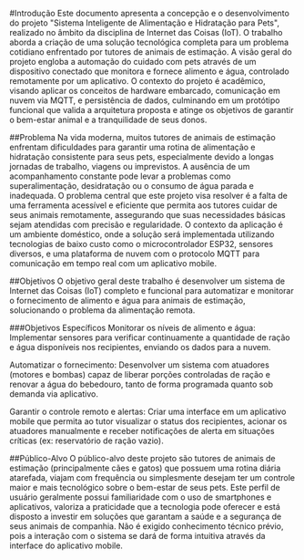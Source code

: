 #Introdução
Este documento apresenta a concepção e o desenvolvimento do projeto "Sistema Inteligente de Alimentação e Hidratação para Pets", realizado no âmbito da disciplina de Internet das Coisas (IoT). O trabalho aborda a criação de uma solução tecnológica completa para um problema cotidiano enfrentado por tutores de animais de estimação. A visão geral do projeto engloba a automação do cuidado com pets através de um dispositivo conectado que monitora e fornece alimento e água, controlado remotamente por um aplicativo. O contexto do projeto é acadêmico, visando aplicar os conceitos de hardware embarcado, comunicação em nuvem via MQTT, e persistência de dados, culminando em um protótipo funcional que valida a arquitetura proposta e atinge os objetivos de garantir o bem-estar animal e a tranquilidade de seus donos.

##Problema
Na vida moderna, muitos tutores de animais de estimação enfrentam dificuldades para garantir uma rotina de alimentação e hidratação consistente para seus pets, especialmente devido a longas jornadas de trabalho, viagens ou imprevistos. A ausência de um acompanhamento constante pode levar a problemas como superalimentação, desidratação ou o consumo de água parada e inadequada. O problema central que este projeto visa resolver é a falta de uma ferramenta acessível e eficiente que permita aos tutores cuidar de seus animais remotamente, assegurando que suas necessidades básicas sejam atendidas com precisão e regularidade. O contexto da aplicação é um ambiente doméstico, onde a solução será implementada utilizando tecnologias de baixo custo como o microcontrolador ESP32, sensores diversos, e uma plataforma de nuvem com o protocolo MQTT para comunicação em tempo real com um aplicativo mobile.

##Objetivos
O objetivo geral deste trabalho é desenvolver um sistema de Internet das Coisas (IoT) completo e funcional para automatizar e monitorar o fornecimento de alimento e água para animais de estimação, solucionando o problema da alimentação remota.

###Objetivos Específicos
Monitorar os níveis de alimento e água: Implementar sensores para verificar continuamente a quantidade de ração e água disponíveis nos recipientes, enviando os dados para a nuvem.

Automatizar o fornecimento: Desenvolver um sistema com atuadores (motores e bombas) capaz de liberar porções controladas de ração e renovar a água do bebedouro, tanto de forma programada quanto sob demanda via aplicativo.

Garantir o controle remoto e alertas: Criar uma interface em um aplicativo mobile que permita ao tutor visualizar o status dos recipientes, acionar os atuadores manualmente e receber notificações de alerta em situações críticas (ex: reservatório de ração vazio).

##Público-Alvo
O público-alvo deste projeto são tutores de animais de estimação (principalmente cães e gatos) que possuem uma rotina diária atarefada, viajam com frequência ou simplesmente desejam ter um controle maior e mais tecnológico sobre o bem-estar de seus pets. Este perfil de usuário geralmente possui familiaridade com o uso de smartphones e aplicativos, valoriza a praticidade que a tecnologia pode oferecer e está disposto a investir em soluções que garantam a saúde e a segurança de seus animais de companhia. Não é exigido conhecimento técnico prévio, pois a interação com o sistema se dará de forma intuitiva através da interface do aplicativo mobile.
